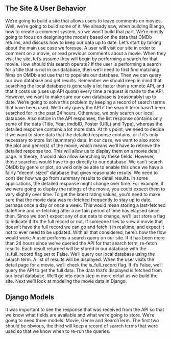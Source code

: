 ## The Site & User Behavior
We’re going to build a site that allows users to leave comments on movies. Well, we’re going to build some of it. We already saw, when building Blango, how to create a comment system, so we won’t build that part. We’re mostly going to focus on designing the models based on the data that OMDb returns, and discuss how to keep our data up to date. Let’s start by talking about the main use case we foresee.
A user will visit our site in order to comment on a movie, or read previous comments about a movie. When they visit the site, let’s assume they will begin by performing a search for that movie. How should this search operate?
If the user is performing a search for a title that is not in our database, then we’ll need to first find matching films on OMDb and use that to populate our database. Then we can query our own database and get results. Remember we should keep in mind that searching the local database is generally a lot faster than a remote API, and that it costs us (uses up API quota) every time a request is made to the API. However, we want to make sure our own database is (reasonably) up to date.
We’re going to solve this problem by keeping a record of search terms that have been used. We’ll only query the API if the search term hasn’t been searched for in the past 24 hours. Otherwise, we only search our local database.
Also notice in the API responses, the list response contains only some of the data (Title, Year, imdbID, Poster (URL) and Type), whereas the detailed response contains a lot more data. At this point, we need to decide if we want to store data that the detailed response contains, or if it’s only necessary to store list (summary) data.
In our case, we want to also store the plot and genre(s) of the movie, which means we’ll have to retrieve the detailed response too. This will allow us to display them on a movie detail page. In theory, it would also allow searching by these fields. However, those searches would have to go directly to our database. We can’t search OMDb by genre or plot, so we’d only be able to enable this once we have a fairly “decent-sized” database that gives reasonable results.
We need to consider how we go from summary results to detail results. In some applications, the detailed response might change over time. For example, if we were going to display the ratings of the movie, you could expect them to vary slightly over time. To get the latest rating values, you’d need to make sure that the movie data was re-fetched frequently to stay up to date, perhaps once a day or once a week. This would mean storing a last-fetched date/time and re-fetching after a certain period of time has elapsed since then.
Since we don’t expect any of our data to change, we’ll just store a flag to indicate if it’s the full record or not. If someone tries to view a movie that doesn’t have the full record we can go and fetch it in realtime, and expect it not to ever need to be updated.
With all that considered, here’s how the flow would work:
A user performs a search query on our site.
If it has been more than 24 hours since we’ve queried the API for that search term, re-fetch results.
Each result returned will be stored in our database with the is_full_record flag set to False.
We’ll query our local database using the search term.
A list of results will be displayed.
When the user visits the detail page for a movie, we’ll check the is_full_record flag.
If it’s False, we’ll query the API to get the full data.
The data that’s displayed is fetched from our local database.
We’ll go into each step in more detail as we build the site. Next we’ll look at modeling the movie data in Django.
## Django Models
It was important to see the response that was received from the API so that we know what fields are available and what we’re going to store. We’re going to need three models: Movie, Genre and SearchTerm. The first two should be obvious, the third will keep a record of search terms that were used so that we know when to re-run the queries.
